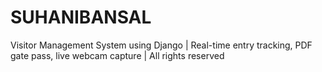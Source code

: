 # SUHANIBANSAL
Visitor Management System using Django | Real-time entry tracking, PDF gate pass, live webcam capture | All rights reserved
